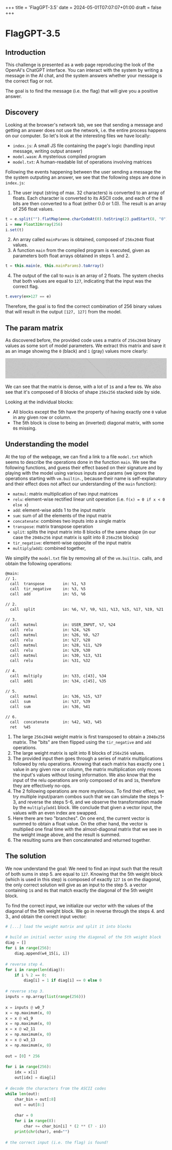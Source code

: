 +++
title = 'FlagGPT-3.5'
date = 2024-05-01T07:07:07+01:00
draft = false
+++
# FlagGPT-3.5

## Introduction

This challenge is presented as a web page reproducing the look of the OpenAI's ChatGPT interface. You can interact with the system by writing a message in the AI chat, and the system answers whether your message is the correct flag or not.

The goal is to find the message (i.e. the flag) that will give you a positive answer.

## Discovery

Looking at the browser's network tab, we see that sending a message and getting an answer does not use the network, i.e. the entire process happens on our computer. So let's look at the interesting files we have locally:

- `index.js`: A small JS file containing the page's logic (handling input message, writing output answer)
- `model.wasm`: A mysterious compiled program
- `model.txt`: A human-readable list of operations involving matrices

Following the events happening between the user sending a message the the system outputing an answer, we see that the following steps are done in `index.js`:

1. The user input (string of max. 32 characters) is converted to an array of floats. Each character is converted to its ASCII code, and each of the 8 bits are then converted to a float (either 0.0 or 1.0). The result is an array of 256 float values.
```javascript
t = e.split("").flatMap(e=>e.charCodeAt(0).toString(2).padStart(8, "0").split("").map(parseFloat))
i = new Float32Array(256)
i.set(t)
```
2. An array called `mainParams` is obtained, composed of `256x2048` float values.
3. A function `main` from the compiled program is executed, given as parameters both float arrays obtained in steps 1. and 2.
```javascript
t = this.main(e, this.mainParams).toArray()
```
4. The output of the call to `main` is an array of 2 floats. The system checks that both values are equal to `127`, indicating that the input was the correct flag.
```javascript
t.every(e=>127 == e)
```

Therefore, the goal is to find the correct combination of 256 binary values that will result in the output `[127, 127]` from the model.

## The param matrix

As discovered before, the provided code uses a matrix of `256x2048` binary values as some sort of model parameters. We extract this matrix and save it as an image showing the `0` (black) and `1` (gray) values more clearly:

![weights](weights.png)

We can see that the matrix is dense, with a lot of `1`s and a few `0`s. We also see that it's composed of 8 blocks of shape `256x256` stacked side by side.

Looking at the individual blocks:

- All blocks except the 5th have the property of having exactly one `0` value in any given row or column.
- The 5th block is close to being an (inverted) diagonal matrix, with some `0`s missing.

## Understanding the model

At the top of the webpage, we can find a link to a file `model.txt` which seems to describe the operations done in the function `main`. We see the following functions, and guess their effect based on their signature and by playing with the model using various inputs and params (we ignore the operations starting with `vm.builtin.`, because their name is self-explanatory and their effect does not affect our understanding of the `main` function):

- `matmul`: matrix multiplication of two input matrices
- `relu`: element-wise rectified linear unit operation (i.e. `f(x) = 0 if x < 0 else x`)
- `add`: element-wise adds 1 to the input matrix
- `sum`: sum of all the elements of the input matrix
- `concatenate`: combines two inputs into a single matrix
- `transpose`: matrix transpose operation
- `split`: splits the input matrix into 8 blocks of the same shape (in our case the `2048x256` input matrix is split into 8 `256x256` blocks)
- `tir_negative`: element-wise opposite of the input matrix
- `multiply`/`add1`: combined together, 

We simplify the `model.txt` file by removing all of the `vm.builtin.` calls, and obtain the following operations:

```wasm
@main:
// 1.
  call  transpose        in: %1, %3
  call  tir_negative     in: %3, %5
  call  add              in: %5, %6

// 2.
  call  split            in: %6, %7, %9, %11, %13, %15, %17, %19, %21

// 3.
  call  matmul           in: USER_INPUT, %7, %24
  call  relu             in: %24, %26
  call  matmul           in: %26, %9, %27
  call  relu             in: %27, %28
  call  matmul           in: %28, %11, %29
  call  relu             in: %29, %30
  call  matmul           in: %30, %13, %31
  call  relu             in: %31, %32

// 4.
  call  multiply         in: %33, c[43], %34
  call  add1             in: %34, c[45], %35

// 5.
  call  matmul           in: %36, %15, %37
  call  sum              in: %37, %39
  call  sum              in: %36, %41

// 6.
  call  concatenate      in: %42, %43, %45
  ret   %45
```

1. The large `256x2048` weight matrix is first transposed to obtain a `2048x256` matrix. The "bits" are then flipped using the `tir_negative` and `add` operations.
2. The large weight matrix is split into 8 blocks of `256x256` values.
3. The provided input then goes through a series of matrix multiplications followed by relu operations. Knowing that each matrix has exactly one `1` value in any given row or column, the matrix multiplication only moves the input's values without losing information. We also know that the input of the relu operations are only composed of `0`s and `1`s, therefore they are effectively no-ops.
4. The 2 following operations are more mysterious. To find their effect, we try multiple input/param combos such that we can simulate the steps 1-3, and reverse the steps 5-6, and we observe the transformation made by the `multiply`/`add1` block. We conclude that given a vector input, the values with an even index are swapped.
5. Here there are two "branches". On one end, the current vector is summed to obtain a float value. On the other hand, the vector is multiplied one final time with the almost-diagonal matrix that we see in the weight image above, and the result is summed.
6. The resulting sums are then concatenated and returned together.

## The solution

We now understand the goal: We need to find an input such that the result of both sums in step 5. are equal to `127`. Knowing that the 5th weight block (which is used in this step) is composed of exactly `127` `1`s on the diagonal, the only correct solution will give as an input to the step 5. a vector containing `1`s and `0`s that match exactly the diagonal of the 5th weight block.

To find the correct input, we initialize our vector with the values of the diagonal of the 5th weight block. We go in reverse through the steps 4. and 3., and obtain the correct input vector:

```python
# [...] load the weight matrix and split it into blocks

# build an initial vector using the diagonal of the 5th weight block
diag = []
for i in range(256):
    diag.append(w4_15[i, i])

# reverse step 4.
for i in range(len(diag)):
    if i % 2 == 0:
        diag[i] = 1 if diag[i] == 0 else 0

# reverse step 3.
inputs = np.array(list(range(256)))

x = inputs @ w0_7
x = np.maximum(x, 0)
x = x @ w1_9
x = np.maximum(x, 0)
x = x @ w2_11
x = np.maximum(x, 0)
x = x @ w3_13
x = np.maximum(x, 0)

out = [0] * 256

for i in range(256):
    idx = x[i]
    out[idx] = diag[i]

# decode the characters from the ASCII codes
while len(out):
    char_bin = out[:8]
    out = out[8:]

    char = 0
    for i in range(8):
        char += char_bin[i] * (2 ** (7 - i))
    print(chr(char), end="")

# the correct input (i.e. the flag) is found!
```
